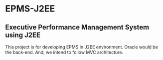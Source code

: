 # EPMS-J2EE #
## Executive Performance Management System using J2EE ##

This project is for developing EPMS in J2EE environment. Oracle would be the back-end. And, we intend to follow MVC architecture.
